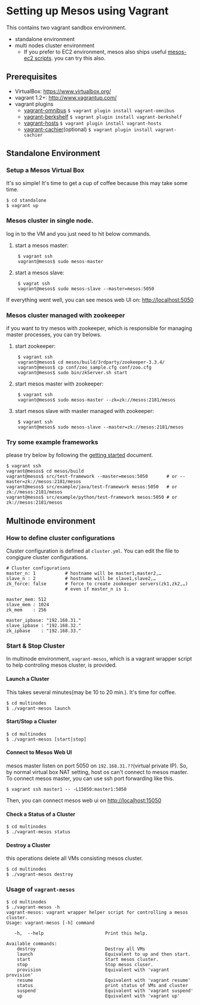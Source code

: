 Setting up Mesos using Vagrant
===

This contains two vagrant sandbox environment.

* standalone environment
* multi nodes cluster environment
  * If you prefer to EC2 environment, mesos also ships useful [mesos-ec2 scripts](https://github.com/apache/mesos/blob/master/docs/EC2-Scripts.textile). you can try this also.


Prerequisites
----
* VirtualBox: <https://www.virtualbox.org/>
* vagrant 1.2+: <http://www.vagrantup.com/>
* vagrant plugins
    * [vagrant-omnibus](https://github.com/schisamo/vagrant-omnibus)
          `$ vagrant plugin install vagrant-omnibus`
    * [vagrant-berkshelf](https://github.com/RiotGames/vagrant-berkshelf)
          `$ vagrant plugin install vagrant-berkshelf`
    * [vagrant-hosts](https://github.com/adrienthebo/vagrant-hosts)
          `$ vagrant plugin install vagrant-hosts`
    * [vagrant-cachier](https://github.com/fgrehm/vagrant-cachier)(optional)
          `$ vagrant plugin install vagrant-cachier`

Standalone Environment
----
### Setup a Mesos Virtual Box
It's so simple! It's time to get a cup of coffee because this may take some time.

    $ cd standalone
    $ vagrant up

### Mesos cluster in single node.
log in to the VM and you just need to hit below commands.

1. start a mesos master:

        $ vagrant ssh
        vagrant@mesos$ sudo mesos-master
1. start a mesos slave:

        $ vagrat ssh
        vagrant@mesos$ sudo mesos-slave --master=mesos:5050

If everything went well, you can see mesos web UI on: <http://localhost:5050>

### Mesos cluster managed with zookeeper
if you want to try mesos with zookeeper, which is responsible for managing master processes, you can try belows.

1. start zookeeper:

        $ vagrant ssh
        vagrant@mesos$ cd mesos/build/3rdparty/zookeeper-3.3.4/
        vagrant@mesos$ cp conf/zoo_sample.cfg conf/zoo.cfg
        vagrant@mesos$ sudo bin/zkServer.sh start

1. start mesos master with zookeeper:

        $ vagrant ssh
        vagrant@mesos$ sudo mesos-master --zk=zk://mesos:2181/mesos

1. start mesos slave with master managed with zookeeper:

        $ vagrant ssh
        vagrant@mesos$ sudo mesos-slave --master=zk://mesos:2181/mesos

### Try some example frameworks
please try below by following the [getting started](http://mesos.apache.org/gettingstarted/) document.

    $ vagrant ssh
    vagrant@mesos$ cd mesos/build
    vagrant@mesos$ src/test-framework --master=mesos:5050       # or --master=zk://mesos:2181/mesos
    vagrant@mesos$ src/example/java/test-framework mesos:5050   # or zk://mesos:2181/mesos
    vagrant@mesos$ src/example/python/test-framework mesos:5050 # or zk://mesos:2181/mesos

Multinode environment
----
### How to define cluster configurations
Cluster configuration is defined at `cluster.yml`.
You can edit the file to congigure cluster configurations.

```
# Cluster configurations
master_n: 1           # hostname will be master1,master2,… 
slave_n : 2           # hostname will be slave1,slave2,…
zk_force: false       # force to create zookeeper servers(zk1,zk2,…)
                      # even if master_n is 1.

master_mem: 512
slave_mem : 1024
zk_mem    : 256

master_ipbase: "192.168.31."
slave_ipbase : "192.168.32."
zk_ipbase    : "192.168.33."
```

### Start & Stop Cluster
In multinode environment, `vagrant-mesos`, which is a vagrant wrapper script to help controling mesos cluster, is provided.

#### Launch a Cluster
This takes several minutes(may be 10 to 20 min.).  It's time for coffee.

```
$ cd multinodes
$ ./vagrant-mesos launch
```

#### Start/Stop a Cluster
```
$ cd multinodes
$ ./vagrant-mesos [start|stop]
```
#### Connect to Mesos Web UI
mesos master listen on port 5050 on `192.168.31.??`(virtual private IP). So, by normal virtual box NAT setting, host os can't connect to mesos master. To connect mesos master, you can use ssh port forwarding like this.

```
$ vagrant ssh master1 -- -L15050:master1:5050
```
Then, you can connect mesos web ui on <http://localhost:15050>

#### Check a Status of a Cluster
```
$ cd multinodes
$ ./vagrant-mesos status
```

#### Destroy a Cluster
this operations delete all VMs consisting mesos cluster.

```
$ cd multinodes
$ ./vagrant-mesos destroy
```


### Usage of `vagrant-mesos`
```
$ cd multinodes
$ ./vagrant-mesos -h
vagrant-mesos: vagrant wrapper helper script for controlling a mesos cluster.
Usage: vagrant-mesos [-h] command

   -h,  --help                       Print this help.

Available commands:
    destroy                          Destroy all VMs
    launch                           Equivalent to up and then start.
    start                            Start mesos cluster.
    stop                             Stop mesos cluser.
    provision                        Equivalent with 'vagrant provision'
    resume                           Equivalent with 'vagrant resume'
    status                           print status of VMs and cluster
    suspend                          Equivalent with 'vagrant suspend'
    up                               Equivalent with 'vagrant up'
```

